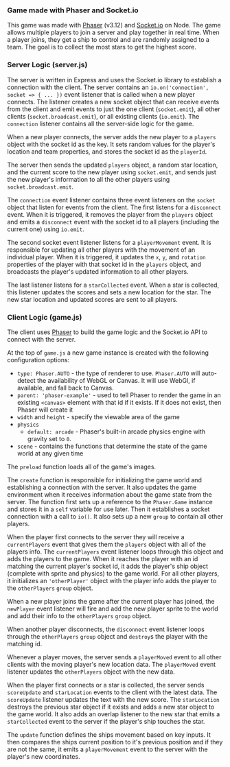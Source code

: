 ### Game made with Phaser and Socket.io
This game was made with [Phaser](https://phaser.io/) (v3.12) and [Socket.io](https://socket.io/) on Node. The game allows multiple players to join a server and play together in real time. When a player joins, they get a ship to control and are randomly assigned to a team. The goal is to collect the most stars to get the highest score.

### Server Logic (server.js)
The server is written in Express and uses the Socket.io library to establish a connection with the client. The server contains an `io.on('connection', socket => { ... })` event listener that is called when a new player connects. The listener creates a new socket object that can receive events from the client and emit events to just the one client (`socket.emit`), all other clients (`socket.broadcast.emit`), or all existing clients (`io.emit`). The `connection` listener contains all the server-side logic for the game.

When a new player connects, the server adds the new player to a `players` object with the socket id as the key. It sets random values for the player's location and team properties, and stores the socket id as the `playerId`.

The server then sends the updated `players` object, a random star location, and the current score to the new player using `socket.emit`, and sends just the new player's information to all the other players using `socket.broadcast.emit`.

The `connection` event listener contains three event listeners on the `socket` object that listen for events from the client. The first listens for a `disconnect` event. When it is triggered, it removes the player from the `players` object and emits a `disconnect` event with the socket id to all players (including the current one) using `io.emit`.

The second socket event listener listens for a `playerMovement` event. It is responsible for updating all other players with the movement of an individual player. When it is triggered, it updates the `x`, `y`, and `rotation` properties of the player with that socket id in the `players` object, and broadcasts the player's updated information to all other players.

The last listener listens for a `starCollected` event. When a star is collected, this listener updates the scores and sets a new location for the star. The new star location and updated scores are sent to all players.

### Client Logic (game.js)
The client uses [Phaser](https://phaser.io/) to build the game logic and the Socket.io API to connect with the server.

At the top of `game.js` a new game instance is created with the following configuration options:
- `type: Phaser.AUTO` - the type of renderer to use. `Phaser.AUTO` will auto-detect the availability of WebGL or Canvas. It will use WebGl, if available, and fall back to Canvas.
- `parent: 'phaser-example'` - used to tell Phaser to render the game in an existing `<canvas>` element with that id if it exists. If it does not exist, then Phaser will create it
- `width` and `height` - specify the viewable area of the game
- `physics`
  - `default: arcade` - Phaser's built-in arcade physics engine with gravity set to `0`.
- `scene` - contains the functions that determine the state of the game world at any given time

The `preload` function loads all of the game's images.

The `create` function is responsible for initializing the game world and establishing a connection with the server. It also updates the game environment when it receives information about the game state from the server. The function first sets up a reference to the `Phaser.Game` instance and stores it in a `self` variable for use later. Then it establishes a socket connection with a call to `io()`. It also sets up a new `group` to contain all other players.

When the player first connects to the server they will receive a `currentPlayers` event that gives them the `players` object with all of the players info. The `currentPlayers` event listener loops through this object and adds the players to the game. When it reaches the player with an id matching the current player's socket id, it adds the player's ship object (complete with sprite and physics) to the game world. For all other players, it initializes an `'otherPlayer'` object with the player info adds the player to the `otherPlayers` `group` object.

When a new player joins the game after the current player has joined, the `newPlayer` event listener will fire and add the new player sprite to the world and add their info to the `otherPlayers` `group` object.

When another player disconnects, the `disconnect` event listener loops through the `otherPlayers` `group` object and `destroy`s the player with the matching id.

Whenever a player moves, the server sends a `playerMoved` event to all other clients with the moving player's new location data. The `playerMoved` event listener updates the `otherPlayers` object with the new data.

When the player first connects or a star is collected, the server sends `scoreUpdate` and `starLocation` events to the client with the latest data. The `scoreUpdate` listener updates the text with the new score. The `starLocation` destroys the previous star object if it exists and adds a new star object to the game world. It also adds an overlap listener to the new star that emits a `starCollected` event to the server if the player's ship touches the star.

The `update` function defines the ships movement based on key inputs. It then compares the ships current position to it's previous position and if they are not the same, it emits a `playerMovement` event to the server with the player's new coordinates.
